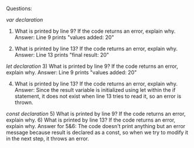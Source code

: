 Questions:

*var declaration*
1) What is printed by line 9? If the code returns an error, explain why.
Answer: Line 9 prints "values added:  20"

2) What is printed by line 13? If the code returns an error, explain why.
Answer: Line 13 prints "final result:  20"

*let declaration*
3) What is printed by line 9? If the code returns an error, explain why.
Answer: Line 9 prints "values added:  20"

4) What is printed by line 13? If the code returns an error, explain why. 
Answer: Since the result variable is initialized using let within the if statement, it does not exist when line 13 tries to read it, so an error is thrown.

*const declaration*
5) What is printed by line 9? If the code returns an error, explain why.
6) What is printed by line 13? If the code returns an error, explain why. 
Answer for 5&6: The code doesn't print anything but an error message because result is declared as a const, so when we try to modify it in the next step, it throws an error.